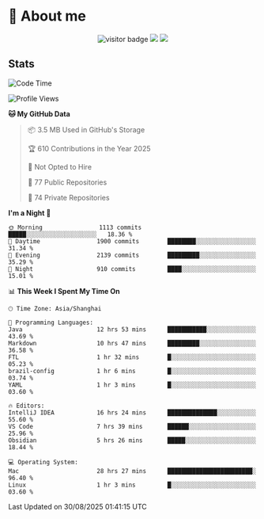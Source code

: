 <!-- ![](https://youpai.roccoshi.top/img/20200804214216.png) -->

# 🧐 About me
 
<p align="center">
<img src="https://visitor-badge.laobi.icu/badge?page_id=Lincest.Lincest&title=hits" alt="visitor badge"/>
<a href="mailto:imroccoshi@gmail.com"><img src="https://img.shields.io/badge/gmail-imroccoshi%40gmail.com-red"></a>
<a href="https://blog.roccoshi.top"><img src="https://img.shields.io/badge/blog-roccoshi-green"></a>
</p>

## Stats

<!--START_SECTION:waka-->
![Code Time](http://img.shields.io/badge/Code%20Time-2%2C708%20hrs%2012%20mins-blue)

![Profile Views](http://img.shields.io/badge/Profile%20Views-0-blue)

**🐱 My GitHub Data** 

> 📦 3.5 MB Used in GitHub's Storage 
 > 
> 🏆 610 Contributions in the Year 2025
 > 
> 🚫 Not Opted to Hire
 > 
> 📜 77 Public Repositories 
 > 
> 🔑 74 Private Repositories 
 > 
**I'm a Night 🦉** 

```text
🌞 Morning                1113 commits        █████░░░░░░░░░░░░░░░░░░░░   18.36 % 
🌆 Daytime                1900 commits        ████████░░░░░░░░░░░░░░░░░   31.34 % 
🌃 Evening                2139 commits        █████████░░░░░░░░░░░░░░░░   35.29 % 
🌙 Night                  910 commits         ████░░░░░░░░░░░░░░░░░░░░░   15.01 % 
```


📊 **This Week I Spent My Time On** 

```text
🕑︎ Time Zone: Asia/Shanghai

💬 Programming Languages: 
Java                     12 hrs 53 mins      ███████████░░░░░░░░░░░░░░   43.69 % 
Markdown                 10 hrs 47 mins      █████████░░░░░░░░░░░░░░░░   36.58 % 
FTL                      1 hr 32 mins        █░░░░░░░░░░░░░░░░░░░░░░░░   05.23 % 
brazil-config            1 hr 6 mins         █░░░░░░░░░░░░░░░░░░░░░░░░   03.74 % 
YAML                     1 hr 3 mins         █░░░░░░░░░░░░░░░░░░░░░░░░   03.60 % 

🔥 Editors: 
IntelliJ IDEA            16 hrs 24 mins      ██████████████░░░░░░░░░░░   55.60 % 
VS Code                  7 hrs 39 mins       ██████░░░░░░░░░░░░░░░░░░░   25.96 % 
Obsidian                 5 hrs 26 mins       █████░░░░░░░░░░░░░░░░░░░░   18.44 % 

💻 Operating System: 
Mac                      28 hrs 27 mins      ████████████████████████░   96.40 % 
Linux                    1 hr 3 mins         █░░░░░░░░░░░░░░░░░░░░░░░░   03.60 % 
```


 Last Updated on 30/08/2025 01:41:15 UTC
<!--END_SECTION:waka-->


